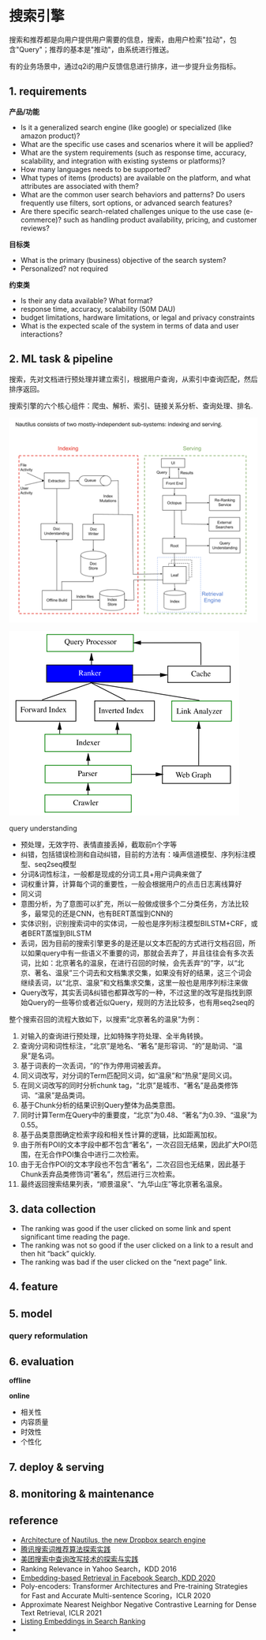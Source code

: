 # 搜索引擎

搜索和推荐都是向用户提供用户需要的信息，搜索，由用户检索"拉动"，包含"Query"；推荐的基本是"推动"，由系统进行推送。

有的业务场景中，通过q2i的用户反馈信息进行排序，进一步提升业务指标。


## 1. requirements

**产品/功能**
- Is it a generalized search engine (like google) or specialized (like amazon product)?
- What are the specific use cases and scenarios where it will be applied?
- What are the system requirements (such as response time, accuracy, scalability, and integration with existing systems or platforms)?
- How many languages needs to be supported?
- What types of items (products) are available on the platform, and what attributes are associated with them?
- What are the common user search behaviors and patterns? Do users frequently use filters, sort options, or advanced search features?
- Are there specific search-related challenges unique to the use case (e-commerce)? such as handling product availability, pricing, and customer reviews?

**目标类**
- What is the primary (business) objective of the search system?
- Personalized? not required

**约束类**
- Is their any data available? What format?
- response time, accuracy, scalability (50M DAU)
- budget limitations, hardware limitations, or legal and privacy constraints
- What is the expected scale of the system in terms of data and user interactions?


## 2. ML task & pipeline

搜索，先对文档进行预处理并建立索引，根据用户查询，从索引中查询匹配，然后排序返回。

搜索引擎的六个核心组件：爬虫、解析、索引、链接关系分析、查询处理、排名.

![](../../.github/assets/03ml-search-engine-pipe2.png)

![](../../.github/assets/03ml-search-engine-pipe.png)


query understanding
- 预处理，无效字符、表情直接丢掉，截取前n个字等
- 纠错，包括错误检测和自动纠错，目前的方法有：噪声信道模型、序列标注模型、seq2seq模型
- 分词&词性标注，一般都是现成的分词工具+用户词典来做了
- 词权重计算，计算每个词的重要性，一般会根据用户的点击日志离线算好
- 同义词
- 意图分析，为了意图可以扩充，所以一般做成很多个二分类任务，方法比较多，最常见的还是CNN，也有BERT蒸馏到CNN的
- 实体识别，识别搜索词中的实体词，一般也是序列标注模型BILSTM+CRF，或者BERT蒸馏到BILSTM
- 丢词，因为目前的搜索引擎更多的是还是以文本匹配的方式进行文档召回，所以如果query中有一些语义不重要的词，那就会丢弃了，并且往往会有多次丢词，比如：北京著名的温泉，在进行召回的时候，会先丢弃“的”字，以“北京、著名、温泉”三个词去和文档集求交集，如果没有好的结果，这三个词会继续丢词，以“北京、温泉”和文档集求交集，这里一般也是用序列标注来做
- Query改写，其实丢词&纠错也都算改写的一种，不过这里的改写是指找到原始Query的一些等价或者近似Query，规则的方法比较多，也有用seq2seq的


整个搜索召回的流程大致如下，以搜索“北京著名的温泉”为例：
1. 对输入的查询进行预处理，比如特殊字符处理、全半角转换。
2. 查询分词和词性标注，“北京”是地名、“著名”是形容词、“的”是助词、“温泉”是名词。
3. 基于词表的一次丢词，“的”作为停用词被丢弃。
4. 同义词改写，对分词的Term匹配同义词，如“温泉”和“热泉”是同义词。
5. 在同义词改写的同时分析chunk tag，“北京”是城市、“著名”是品类修饰词、“温泉”是品类词。
6. 基于Chunk分析的结果识别Query整体为品类意图。
7. 同时计算Term在Query中的重要度，“北京”为0.48、“著名”为0.39、“温泉”为0.55。
8. 基于品类意图确定检索字段和相关性计算的逻辑，比如距离加权。
9. 由于所有POI的文本字段中都不包含“著名”，一次召回无结果，因此扩大POI范围，在无合作POI集合中进行二次检索。
10. 由于无合作POI的文本字段也不包含“著名”，二次召回也无结果，因此基于Chunk丢弃品类修饰词“著名”，然后进行三次检索。
11. 最终返回搜索结果列表，“顺景温泉”、“九华山庄”等北京著名温泉。


## 3. data collection

- The ranking was good if the user clicked on some link and spent significant time reading the page. 
- The ranking was not so good if the user clicked on a link to a result and then hit “back” quickly. 
- The ranking was bad if the user clicked on the “next page” link.

## 4. feature


## 5. model


### query reformulation


## 6. evaluation
**offline**

**online**
- 相关性
- 内容质量
- 时效性
- 个性化


## 7. deploy & serving


## 8. monitoring & maintenance


## reference
- [Architecture of Nautilus, the new Dropbox search engine](https://dropbox.tech/machine-learning/architecture-of-nautilus-the-new-dropbox-search-engine)
- [腾讯搜索词推荐算法探索实践](https://mp.weixin.qq.com/s/4j3VZ8yNqwm6FJI9UFOlnw)
- [美团搜索中查询改写技术的探索与实践](https://tech.meituan.com/2022/02/17/exploration-and-practice-of-query-rewriting-in-meituan-search.html)
- Ranking Relevance in Yahoo Search，KDD 2016
- [Embedding-based Retrieval in Facebook Search, KDD 2020](https://arxiv.org/pdf/2006.11632)
- Poly-encoders: Transformer Architectures and Pre-training Strategies for Fast and Accurate Multi-sentence Scoring，ICLR 2020
- Approximate Nearest Neighbor Negative Contrastive Learning for Dense Text Retrieval, ICLR 2021
- [Listing Embeddings in Search Ranking](https://medium.com/airbnb-engineering/listing-embeddings-for-similar-listing-recommendations-and-real-time-personalization-in-search-601172f7603e)
- 
